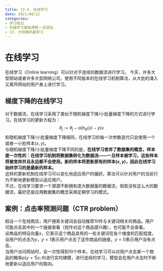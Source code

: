 ```yaml
---
title: 13.4. 在线学习
date: 2021/08/22
categories: 
- 学习笔记
- 机器学习基础课程——吴恩达
- 13. 大规模机器学习
---
```

# 在线学习
在线学习（Online learning）可以针对于连续的数据流进行学习。 今天，许多大型网站或者许多大型网络公司，使用不同版本的在线学习机制算法，从大批的涌入又离开网站的用户身上进行学习。  
## 梯度下降的在线学习  
对于数据流，在线学习采用了类似于随机梯度下降/小批量梯度下降的方式进行学习。在线学习的更新方程为：   
$$θ_j:=θ_j-α(h_θ(x)-y)x$$
和随机梯度下降/小批量梯度下降相同，在线学习的每一次参数迭代只会使用一个或者一小批样本$(x,y)$。  
与随机梯度下降/小批量梯度下降不同的是，**在线学习舍弃了数据集的概念，样本是一次性的：在线学习机制将数据集转化为数据流——一旦样本被学习，这些样本将被舍弃并且永远都不会使用。新的样本将更新原有的样本$(x,y)$，因此在线学习始终学习的是最新的样本。**  
这样的更新机制在线学习可以变化地适应用户的偏好。算法可以针对用户的当前行为不断地更新模型以适应用户。  
不过，在线学习要求一个源源不断拥有庞大数据量的数据流，倘若没有这么大的数据流，最好还是应用数据集的概念采用定期学习的模式。  

## 案例：点击率预测问题（CTR problem）  
假设一个在线商店，用户搜索关键词会自动推荐10件与关键词相关的商品。用户可能点击其中的一个链接查看（视作对这个商品感兴趣），也可能不会查看。  
设商品的特征向量$x$，它表示这个商品具有的一些关键词在各个维度的匹配程度。  
设用户的点击为$y$，$y=1$表示用户点击了这件商品的链接，$y=0$表示用户没有点击。  
当用户访问网站时，会一次性得到10个样本。在线学习可以对用户点击某一个商品的概率$p(y=1|x;θ)$进行实时建模，进行连续的学习，模型会在用户点击时不断地更新以适应用户的取向。  
